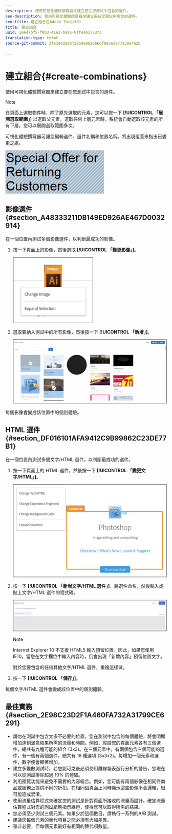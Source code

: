 ```yaml
---
description: 使用可視化體驗撰寫器來建立要在您測試中包含的選件。
seo-description: 使用可視化體驗撰寫器來建立要在您測試中包含的選件。
seo-title: 建立組合在Adobe Target中
title: 建立組合
uuid: 2ee47bf5-f8b3-41e2-b9a5-0ff4ab175373
translation-type: tm+mt
source-git-commit: 3fe3adda8b729b9a8696b66f00ceab77a39a462b

---
```



# 建立組合{#create-combinations}

使用可視化體驗撰寫器來建立要在您測試中包含的選件。

>[!NOTE]
>
>在頁面上選取物件時，除了原先選取的元素，您可以按一下 **[!UICONTROL 「展開選取範圍」]** 以選取父元素。選取任何上層元素時，系統會自動選取該元素的所有下層。您可以展開選取範圍多次。

可視化體驗撰寫器可讓您編輯選件、選件名稱和位置名稱。將出現覆蓋來指出已變更之處。

![](assets/overlay.png)

## 影像選件 {#section_A48333211DB149ED926AE467D0032914}

在一個位置內測試多個影像選件，以判斷最成功的影像。

1. 按一下頁面上的影像，然後選取 **[!UICONTROL 「變更影像」]**。

   ![](assets/changeimage.png)

1. 選取要納入測試中的所有影像，然後按一下 **[!UICONTROL 「新增」]**。

   ![](assets/addimage.png)

每個影像會變成該位置中的個別體驗。

## HTML 選件 {#section_DF016101AFA9412C9B99862C23DE77B1}

在一個位置內測試多個文字/HTML 選件，以判斷最成功的選件。

1. 按一下頁面上的 HTML 選件，然後按一下 **[!UICONTROL 「變更文字/HTML」]**。

   ![](assets/changehtml.png)

1. 按一下 **[!UICONTROL 「新增文字/HTML 選件」]**，將選件命名，然後輸入或貼上文字/HTML 選件的程式碼。

   ![](assets/editoffers.png)

   >[!NOTE]
   >
   >Internet Explorer 10 不支援 HTML5 輸入預留位置。因此，如果您使用 IE10，當您在文字欄位中輸入內容時，仍會出現「新增內容」預留位置文字。

   對於您要包含的任何其他文字/HTML 選件，重複這樣做。

1. 按一下 **[!UICONTROL 「儲存」]**。

每個文字/HTML 選件會變成該位置中的個別體驗。

## 最佳實務 {#section_2E98C23D2F1A460FA732A31799CE6291}

* 請勿在測試中包含太多不必要的位置。您在測試中包含的每個體驗，將會明顯增加達到滿意結果所需的流量和時間。例如，假設您的頁面元素各有三個選件，總共有九種可能的組合 (3x3)。在三個元素中，有兩個包含三個可能的選件，有一個有兩個選件，總共有 18 種選項 (3x3x2)。每增加一個元素和選件，數字便會顯著增加。
* 建立多變數測試時，若您認可之後必須使用離線報表進行分析的警告，您現在可以從測試排除超過 10% 的體驗。
* 利用預覽功能來避免不需要的內容組合。例如，您可能有兩個影像在相同件商品或服務上提供不同的折扣。在相同個頁面上同時顯示這些影像不合邏輯，很可能造成混淆。
* 使用流量估算程式來確定您的測試是針對頁面所接收的流量而設計。確定流量估算程式對您的測試組態指示綠燈，使得您可以取得所需的結果。
* 您必須至少測試三個元素。如果少於這個數目，請執行一系列的A/B 測試。
* 建議您每個元素的替代項目之間必須有大幅差異。
* 雖非必要，但每個元素最好有相同的替代項數量。

